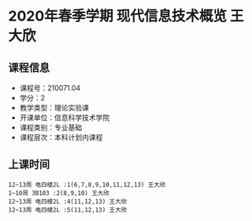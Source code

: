 # 2020年春季学期 现代信息技术概览 王大欣






## 课程信息

- 课程号：210071.04
- 学分：2
- 教学类型：理论实验课
- 开课单位：信息科学技术学院
- 课程类别：专业基础
- 课程层次：本科计划内课程

## 上课时间

```
12~13周 电四楼2L :1(6,7,8,9,10,11,12,13) 王大欣
1~10周 3B103 :2(8,9,10) 王大欣
12~13周 电四楼2L :4(11,12,13) 王大欣
12~13周 电四楼2L :5(11,12,13) 王大欣
```

